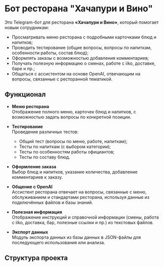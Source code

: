 # Бот ресторана "Хачапури и Вино"

Это Telegram-бот для ресторана **«Хачапури и Вино»**, который помогает новым сотрудникам:

- Просматривать меню ресторана с подробными карточками блюд и напитков;
- Проводить тестирование (общие вопросы, вопросы по напиткам, особенности работы, состав блюд);
- Оформлять заказы с возможностью добавления комментариев;
- Получать полезную информацию о сменах, работе с iiko, доставке, баре и пр.;
- Общаться с ассистентом на основе OpenAI, отвечающим на вопросы, связанные с ресторанной тематикой.

## Функционал

- **Меню ресторана**  
  Отображение полного меню, карточек блюд и напитков, с возможностью задать вопросы по конкретной позиции.

- **Тестирование**  
  Проведение различных тестов:
  - Общий тест (вопросы по меню, работе, напиткам);
  - Тесты по напиткам (с выбором категории);
  - Тесты по особенностям работы официантов;
  - Тесты по составу блюд.

- **Оформление заказа**  
  Выбор блюд и напитков, указание количества, добавление комментариев к заказу.

- **Общение с OpenAI**  
  Ассистент ресторана отвечает на вопросы, связанные с меню, обслуживанием и стандартами ресторана, используя данные из подключённых файлов и базы знаний.

- **Полезная информация**  
  Отображение инструкций и справочной информации (смены, работа с iiko, доставка, бар, полезные ссылки и пр.) из текстовых файлов.

- **Экспорт данных**  
  Модуль экспорта данных из базы данных в JSON-файлы для последующего использования или анализа.

## Структура проекта
